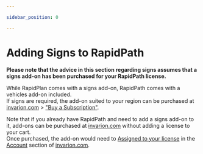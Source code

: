 ```yaml
---

sidebar_position: 0

---
```

# Adding Signs to RapidPath

**Please note that the advice in this section regarding signs assumes that a signs add-on has been purchased for your RapidPath license.**

While RapidPlan comes with a signs add-on, RapidPath comes with a vehicles add-on included.<br />If signs are required, the add-on suited to your region can be purchased at [invarion.com](invarion.com) > ["Buy a Subscription"](/docs/account-management/buying-a-subscription.md).

Note that if you already have RapidPath and need to add a signs add-on to it, add-ons can be purchased at [invarion.com](invarion.com) without adding a license to your cart. <br />Once purchased, the add-on would need to [Assigned to your license](/docs/account-management/managing-company-accounts.md) in the [Account](/docs/account-management/accessing-your-account.md) section of [invarion.com](invarion.com).
